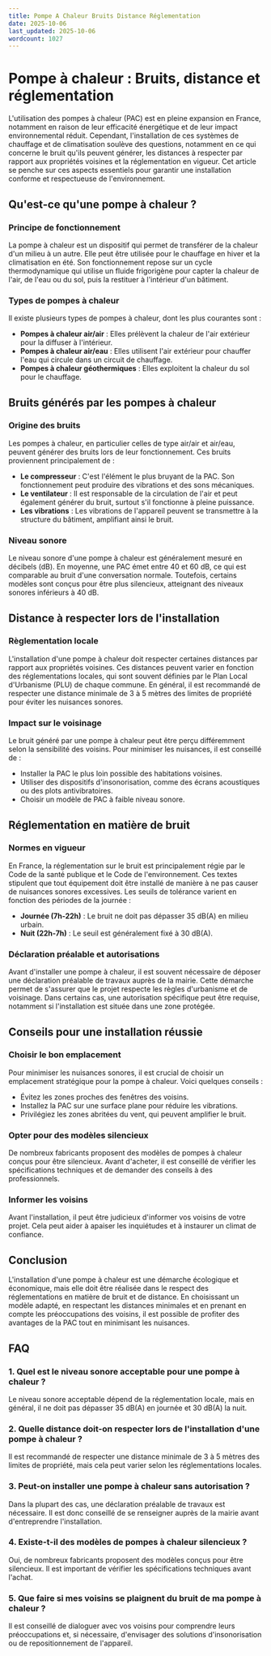 ```yaml
---
title: Pompe A Chaleur Bruits Distance Réglementation
date: 2025-10-06
last_updated: 2025-10-06
wordcount: 1027
---
```


# Pompe à chaleur : Bruits, distance et réglementation

L'utilisation des pompes à chaleur (PAC) est en pleine expansion en France, notamment en raison de leur efficacité énergétique et de leur impact environnemental réduit. Cependant, l'installation de ces systèmes de chauffage et de climatisation soulève des questions, notamment en ce qui concerne le bruit qu'ils peuvent générer, les distances à respecter par rapport aux propriétés voisines et la réglementation en vigueur. Cet article se penche sur ces aspects essentiels pour garantir une installation conforme et respectueuse de l'environnement.

## Qu'est-ce qu'une pompe à chaleur ?

### Principe de fonctionnement

La pompe à chaleur est un dispositif qui permet de transférer de la chaleur d'un milieu à un autre. Elle peut être utilisée pour le chauffage en hiver et la climatisation en été. Son fonctionnement repose sur un cycle thermodynamique qui utilise un fluide frigorigène pour capter la chaleur de l'air, de l'eau ou du sol, puis la restituer à l'intérieur d'un bâtiment.

### Types de pompes à chaleur

Il existe plusieurs types de pompes à chaleur, dont les plus courantes sont :

- **Pompes à chaleur air/air** : Elles prélèvent la chaleur de l'air extérieur pour la diffuser à l'intérieur.
- **Pompes à chaleur air/eau** : Elles utilisent l'air extérieur pour chauffer l'eau qui circule dans un circuit de chauffage.
- **Pompes à chaleur géothermiques** : Elles exploitent la chaleur du sol pour le chauffage.

## Bruits générés par les pompes à chaleur

### Origine des bruits

Les pompes à chaleur, en particulier celles de type air/air et air/eau, peuvent générer des bruits lors de leur fonctionnement. Ces bruits proviennent principalement de :

- **Le compresseur** : C'est l'élément le plus bruyant de la PAC. Son fonctionnement peut produire des vibrations et des sons mécaniques.
- **Le ventilateur** : Il est responsable de la circulation de l'air et peut également générer du bruit, surtout s'il fonctionne à pleine puissance.
- **Les vibrations** : Les vibrations de l'appareil peuvent se transmettre à la structure du bâtiment, amplifiant ainsi le bruit.

### Niveau sonore

Le niveau sonore d'une pompe à chaleur est généralement mesuré en décibels (dB). En moyenne, une PAC émet entre 40 et 60 dB, ce qui est comparable au bruit d'une conversation normale. Toutefois, certains modèles sont conçus pour être plus silencieux, atteignant des niveaux sonores inférieurs à 40 dB.

## Distance à respecter lors de l'installation

### Règlementation locale

L'installation d'une pompe à chaleur doit respecter certaines distances par rapport aux propriétés voisines. Ces distances peuvent varier en fonction des réglementations locales, qui sont souvent définies par le Plan Local d'Urbanisme (PLU) de chaque commune. En général, il est recommandé de respecter une distance minimale de 3 à 5 mètres des limites de propriété pour éviter les nuisances sonores.

### Impact sur le voisinage

Le bruit généré par une pompe à chaleur peut être perçu différemment selon la sensibilité des voisins. Pour minimiser les nuisances, il est conseillé de :

- Installer la PAC le plus loin possible des habitations voisines.
- Utiliser des dispositifs d'insonorisation, comme des écrans acoustiques ou des plots antivibratoires.
- Choisir un modèle de PAC à faible niveau sonore.

## Réglementation en matière de bruit

### Normes en vigueur

En France, la réglementation sur le bruit est principalement régie par le Code de la santé publique et le Code de l'environnement. Ces textes stipulent que tout équipement doit être installé de manière à ne pas causer de nuisances sonores excessives. Les seuils de tolérance varient en fonction des périodes de la journée :

- **Journée (7h-22h)** : Le bruit ne doit pas dépasser 35 dB(A) en milieu urbain.
- **Nuit (22h-7h)** : Le seuil est généralement fixé à 30 dB(A).

### Déclaration préalable et autorisations

Avant d'installer une pompe à chaleur, il est souvent nécessaire de déposer une déclaration préalable de travaux auprès de la mairie. Cette démarche permet de s'assurer que le projet respecte les règles d'urbanisme et de voisinage. Dans certains cas, une autorisation spécifique peut être requise, notamment si l'installation est située dans une zone protégée.

## Conseils pour une installation réussie

### Choisir le bon emplacement

Pour minimiser les nuisances sonores, il est crucial de choisir un emplacement stratégique pour la pompe à chaleur. Voici quelques conseils :

- Évitez les zones proches des fenêtres des voisins.
- Installez la PAC sur une surface plane pour réduire les vibrations.
- Privilégiez les zones abritées du vent, qui peuvent amplifier le bruit.

### Opter pour des modèles silencieux

De nombreux fabricants proposent des modèles de pompes à chaleur conçus pour être silencieux. Avant d'acheter, il est conseillé de vérifier les spécifications techniques et de demander des conseils à des professionnels.

### Informer les voisins

Avant l'installation, il peut être judicieux d'informer vos voisins de votre projet. Cela peut aider à apaiser les inquiétudes et à instaurer un climat de confiance.

## Conclusion

L'installation d'une pompe à chaleur est une démarche écologique et économique, mais elle doit être réalisée dans le respect des réglementations en matière de bruit et de distance. En choisissant un modèle adapté, en respectant les distances minimales et en prenant en compte les préoccupations des voisins, il est possible de profiter des avantages de la PAC tout en minimisant les nuisances. 

## FAQ

### 1. Quel est le niveau sonore acceptable pour une pompe à chaleur ?

Le niveau sonore acceptable dépend de la réglementation locale, mais en général, il ne doit pas dépasser 35 dB(A) en journée et 30 dB(A) la nuit.

### 2. Quelle distance doit-on respecter lors de l'installation d'une pompe à chaleur ?

Il est recommandé de respecter une distance minimale de 3 à 5 mètres des limites de propriété, mais cela peut varier selon les réglementations locales.

### 3. Peut-on installer une pompe à chaleur sans autorisation ?

Dans la plupart des cas, une déclaration préalable de travaux est nécessaire. Il est donc conseillé de se renseigner auprès de la mairie avant d'entreprendre l'installation.

### 4. Existe-t-il des modèles de pompes à chaleur silencieux ?

Oui, de nombreux fabricants proposent des modèles conçus pour être silencieux. Il est important de vérifier les spécifications techniques avant l'achat.

### 5. Que faire si mes voisins se plaignent du bruit de ma pompe à chaleur ?

Il est conseillé de dialoguer avec vos voisins pour comprendre leurs préoccupations et, si nécessaire, d'envisager des solutions d'insonorisation ou de repositionnement de l'appareil.